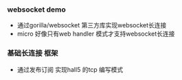 ### websocket demo

* 通过gorilla/websocket 第三方库实现websocket长连接
* micro 好像只有web handler 模式才支持websocket长连接

### 基础长连接 框架

* 通过发布订阅 实现hall5 的tcp 编写模式
